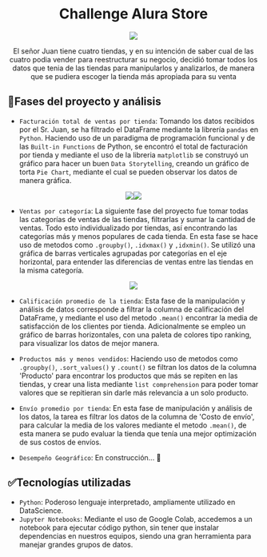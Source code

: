 <h1 align="center">Challenge Alura Store</h1>
<p align="center"><img src="https://github.com/user-attachments/assets/7e46e567-7034-4ed2-a068-79952e32f0ce"></p>
<p align="center">El señor Juan tiene cuatro tiendas, y en su intención de saber cual de las cuatro podia vender para reestructurar su negocio, decidió tomar todos los datos que tenia de las tiendas para manipularlos y analizarlos, de manera que se pudiera escoger la tienda más apropiada para su venta</p>

## :hammer:Fases del proyecto y análisis

- `Facturación total de ventas por tienda`: Tomando los datos recibidos por el Sr. Juan, se ha filtrado el DataFrame mediante la librería `pandas` en `Python`. Haciendo uso de un paradigma de programación funcional y de las `Built-in Functions` de Python, se encontró el total de facturación por tienda y mediante el uso de la libreria `matplotlib` se construyó un gráfico para hacer un buen `Data Storytelling`, creando un gráfico de torta `Pie Chart`, mediante el cual se pueden observar los datos de manera gráfica.
<p align="center"><img src="https://github.com/user-attachments/assets/0f4912c9-59db-4dd9-833e-eb61f87ab386"><img src="https://github.com/user-attachments/assets/bf431978-ce67-45bc-bed2-18726904957e"></p>

- `Ventas por categoría`: La siguiente fase del proyecto fue tomar todas las categorías de ventas de las tiendas, filtrarlas y sumar la cantidad de ventas. Todo esto individualizado por tiendas, así encontrando las categorías más y menos populares de cada tienda. En esta fase se hace uso de metodos como `.groupby()`, `.idxmax()` y `,idxmin()`. Se utilizó una gráfica de barras verticales agrupadas por categorías en el eje horizontal, para entender las diferencias de ventas entre las tiendas en la misma categoría.

<p align="center"><img src="https://github.com/user-attachments/assets/83a04c3f-e847-4b2f-9575-56edb8c3b975"></p>

- `Calificación promedio de la tienda`: Esta fase de la manipulación y análisis de datos corresponde a filtrar la columna de calificación del DataFrame, y mediante el uso del metodo `.mean()` encontrar la media de satisfacción de los clientes por tienda. Adicionalmente se empleo un gráfico de barras horizontales, con una paleta de colores tipo ranking, para visualizar los datos de mejor manera.

- `Productos más y menos vendidos`: Haciendo uso de metodos como `.groupby()`, `.sort_values()` y `.count()` se filtran los datos de la columna 'Producto' para encontrar los productos que más se repiten en las tiendas, y crear una lista mediante `list comprehension` para poder tomar valores que se repitieran sin darle más relevancia a un solo producto.

- `Envío promedio por tienda`: En esta fase de manipulación y análisis de los datos, la tarea es filtrar los datos de la columna de 'Costo de envío', para calcular la media de los valores mediante el metodo `.mean()`, de esta manera se pudo evaluar la tienda que tenía una mejor optimización de sus costos de envíos.

- `Desempeño Geográfico`: En construcción... :hammer:

## :white_check_mark:Tecnologías utilizadas
- `Python`: Poderoso lenguaje interpretado, ampliamente utilizado en DataScience.
- `Jupyter Notebooks`: Mediante el uso de Google Colab, accedemos a un notebook para ejecutar código python, sin tener que instalar dependencias en nuestros equipos, siendo una gran herramienta para manejar grandes grupos de datos.
